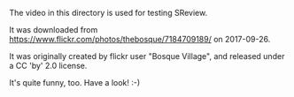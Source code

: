 The video in this directory is used for testing SReview.

It was downloaded from https://www.flickr.com/photos/thebosque/7184709189/ on 2017-09-26.

It was originally created by flickr user "Bosque Village", and released
under a CC 'by' 2.0 license.

It's quite funny, too. Have a look! :-)
